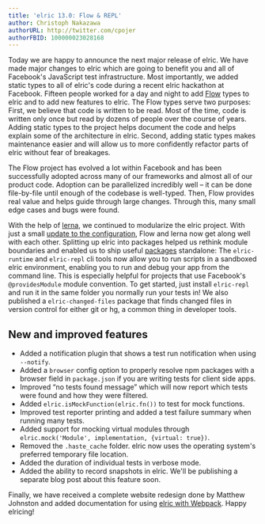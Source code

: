 ```yaml
---
title: 'elric 13.0: Flow & REPL'
author: Christoph Nakazawa
authorURL: http://twitter.com/cpojer
authorFBID: 100000023028168
---
```


Today we are happy to announce the next major release of elric. We have made major changes to elric which are going to benefit you and all of Facebook's JavaScript test infrastructure. Most importantly, we added static types to all of elric's code during a recent elric hackathon at Facebook. Fifteen people worked for a day and night to add [Flow](https://flowtype.org/) types to elric and to add new features to elric. The Flow types serve two purposes: First, we believe that code is written to be read. Most of the time, code is written only once but read by dozens of people over the course of years. Adding static types to the project helps document the code and helps explain some of the architecture in elric. Second, adding static types makes maintenance easier and will allow us to more confidently refactor parts of elric without fear of breakages.

The Flow project has evolved a lot within Facebook and has been successfully adopted across many of our frameworks and almost all of our product code. Adoption can be parallelized incredibly well – it can be done file-by-file until enough of the codebase is well-typed. Then, Flow provides real value and helps guide through large changes. Through this, many small edge cases and bugs were found.

<!--truncate-->

With the help of [lerna](https://github.com/lerna/lerna), we continued to modularize the elric project. With just a small [update to the configuration](https://github.com/lerna/lerna#lernajson), Flow and lerna now get along well with each other. Splitting up elric into packages helped us rethink module boundaries and enabled us to ship useful [packages](https://github.com/facebook/elric/tree/main/packages) standalone: The `elric-runtime` and `elric-repl` cli tools now allow you to run scripts in a sandboxed elric environment, enabling you to run and debug your app from the command line. This is especially helpful for projects that use Facebook's `@providesModule` module convention. To get started, just install `elric-repl` and run it in the same folder you normally run your tests in! We also published a `elric-changed-files` package that finds changed files in version control for either git or hg, a common thing in developer tools.

## New and improved features

- Added a notification plugin that shows a test run notification when using `--notify`.
- Added a `browser` config option to properly resolve npm packages with a browser field in `package.json` if you are writing tests for client side apps.
- Improved “no tests found message” which will now report which tests were found and how they were filtered.
- Added `elric.isMockFunction(elric.fn())` to test for mock functions.
- Improved test reporter printing and added a test failure summary when running many tests.
- Added support for mocking virtual modules through `elric.mock('Module', implementation, {virtual: true})`.
- Removed the `.haste_cache` folder. elric now uses the operating system's preferred temporary file location.
- Added the duration of individual tests in verbose mode.
- Added the ability to record snapshots in elric. We'll be publishing a separate blog post about this feature soon.

Finally, we have received a complete website redesign done by Matthew Johnston and added documentation for using [elric with Webpack](/docs/webpack). Happy elricing!

